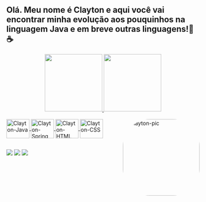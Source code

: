 ## Olá. Meu nome é Clayton e aqui você vai encontrar minha evolução aos pouquinhos na linguagem Java e em breve outras linguagens!👻☕
<div align="center">
  <a href="https://github.com/GhostRiley115">
  <img height="150em" src="https://github-readme-stats.vercel.app/api?username=GhostRiley115&show_icons=true&theme=tokyonight&include_all_commits=true&count_private=true"/>
  <img height="150em" src="https://github-readme-stats.vercel.app/api/top-langs/?username=GhostRiley115&layout=compact&langs_count=7&theme=tokyonight"/>
</div>
<div style="display: inline_block"><br>
  <img align="center" alt="Clayton-Java" height="50" width="60" src="https://cdn.jsdelivr.net/gh/devicons/devicon/icons/java/java-plain-wordmark.svg">
  <img align="center" alt="Clayton-Spring" height="50" width="60" src="https://cdn.jsdelivr.net/gh/devicons/devicon/icons/spring/spring-original-wordmark.svg">
  <img align="center" alt="Clayton-HTML" height="50" width="60" src="https://cdn.jsdelivr.net/gh/devicons/devicon/icons/html5/html5-original-wordmark.svg">
  <img align="center" alt="Clayton-CSS" height="50" width="60" src="https://cdn.jsdelivr.net/gh/devicons/devicon/icons/css3/css3-original-wordmark.svg">
  <img align="right" alt="Clayton-pic" height="200" style="border-radius:70px;" src="https://user-images.githubusercontent.com/61214041/201498844-61dddcd9-5f19-45f5-bc8b-1002027d3468.jpeg">
</div>
  
  ##
 
<div> 
  <a href="https://www.youtube.com/channel/UClclce6RRlYfRfrQnylhnGg" target="_blank"><img src="https://img.shields.io/badge/YouTube-FF0000?style=for-the-badge&logo=youtube&logoColor=white" target="_blank"></a>
  <a href = "clayton.brito115@gmail.com"><img src="https://img.shields.io/badge/-Gmail-%23333?style=for-the-badge&logo=gmail&logoColor=white" target="_blank"></a>
  <a href="https://www.linkedin.com/in/clayton-brito-a77294191" target="_blank"><img src="https://img.shields.io/badge/-LinkedIn-%230077B5?style=for-the-badge&logo=linkedin&logoColor=white" target="_blank"></a> 
 
</div>
